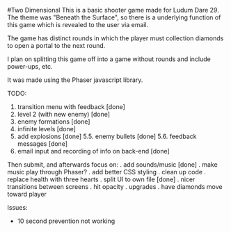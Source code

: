 #Two Dimensional
This is a basic shooter game made for Ludum Dare 29. The theme was "Beneath the Surface", so there is a underlying function of this game which is revealed to the user via email.

The game has distinct rounds in which the player must collection diamonds to open a portal to the next round.

I plan on splitting this game off into a game without rounds and include power-ups, etc.

It was made using the Phaser javascript library.

TODO:
1. transition menu with feedback [done]
2. level 2 (with new enemy) [done]
3. enemy formations [done]
4. infinite levels [done]
5. add explosions [done]
5.5. enemy bullets [done]
5.6. feedback messages [done]
6. email input and recording of info on back-end [done]

Then submit, and afterwards focus on:
. add sounds/music [done]
. make music play through Phaser?
. add better CSS styling
. clean up code
. replace health with three hearts
. split UI to own file [done]
. nicer transitions between screens
. hit opacity
. upgrades
. have diamonds move toward player


Issues:
- 10 second prevention not working